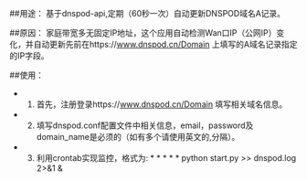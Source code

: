 ##用途：
基于dnspod-api,定期（60秒一次）自动更新DNSPOD域名A记录。

##原因：
家庭带宽多无固定IP地址，这个应用自动检测Wan口IP（公网IP）变化，并自动更新先前在https://www.dnspod.cn/Domain
上填写的A域名记录指定的IP字段。

##使用：
- 1. 首先，注册登录https://www.dnspod.cn/Domain
填写相关域名信息。
- 2. 填写dnspod.conf配置文件中相关信息，email，password及domain_name是必须的（如有多个请使用英文的,分隔）。
- 3. 利用crontab实现监控，格式为: * * * * * python start.py >> dnspod.log 2>&1 &

